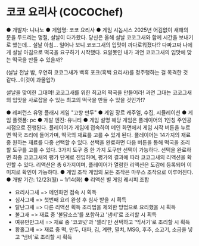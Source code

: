 # 코코 요리사 (COCOChef)

● 개발자: 니나노
● 게임명: 코코 요리사
● 게임 시놉시스
2025년 어김없이 새해의 문을 두드리는 명절, 설날이 다가왔다.
당신은 올해 설날 코코그새와 함께 시간을 보내기로 했는데...
설날 아침... 일어나 보니 코코그새의 입맛이 까다로워졌다!?
다짜고짜 나에게 설날 아침으로 떡국을 요구하기 시작했다.
요알못인 내가 과연 코코그새의 입맛에 맞는 떡국을 만들 수 있을까?

(설날 전날 밤, 우연히 코코그새가 백흑 포크(흑백 요리사)를 정주행하는 걸 목격한 것 같다...이것이 과몰입?)

설날을 맞이한 그대여! 코코그새를 위한 최고의 떡국을 만들어라!
과연 그대는 코코그새의 입맛을 사로잡을 수 있는 
최고의 떡국을 만들 수 있을 것인가!?

● 레퍼런스
유명 플래시 게임 "고향 만두"
● 게임 장르
캐주얼, 수집, 시뮬레이션
● 게임 플랫폼: pc
● 개발 엔진: 유니티
● 게임 설명
해당 게임은 플레이어의 1인칭 주인공 시점으로 진행된다.
플레이어가 게임에 접속하여 메인 화면에서 게임 시작 버튼을 누르면 떡국 조리에 들어가며, 떡국의 재료를 고를 수 있게 된다.
플레이어는 14가지의 재료 중 원하는 재료를 다중 선택할 수 있다. 선택을 완료하면 다음 버튼을 통해 떡국을 조리할 도구를 고를 수 있다. 3가지 도구 중 한 가지 도구만 선택이 가능하다.
선택을 완료하면 최종 코코그새의 평가 단계로 진입하며, 평가의 결과에 따라 코코그새의 리액션을 확인할 수 있다. 리액션은 총 6가지이며, 플레이어가 열람한 리액션은 도감에 등록되어 이미지로 확인이 가능하다.
● 게임 조작
게임의 모든 조작은 마우스 조작으로 이루어진다.
● 개발 기간: 12/23(월) ~ 1/14(화)
● 리액션 별 게임 레시피 조합
- 요리사그새 => 메인화면 접속 시 획득
- 심사그새 => 첫번째 요리 완성 후 심사 받을 시 획득
- 탈난그새 => 다른 리액션 획득 조리법을 제외한 방법으로 요리했을 시 획득
- 불그새 => 재료 중 '불닭소스'를 포함하고 '냄비'로 조리할 시 획득
- 여유만만그새 => 재료 중 '코코넛'과 '젤리'만 선택하고 '믹서기'로 조리할 시 획득
- 황홀그새 => 재료 중 떡, 만두, 대파, 김, 계란, 멸치, MSG, 후추, 소고기, 소금을 넣고 '냄비'로 조리할 시 획득
